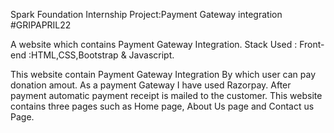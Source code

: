 Spark Foundation Internship Project:Payment Gateway integration
#GRIPAPRIL22

A website which contains Payment Gateway Integration.
Stack Used : 
Front-end :HTML,CSS,Bootstrap & Javascript.

This website contain Payment Gateway Integration By which user can pay donation amout. As a payment Gateway I have used Razorpay. After payment automatic payment receipt is mailed to the customer.
This website contains three pages such as Home page, About Us page and Contact us Page.
